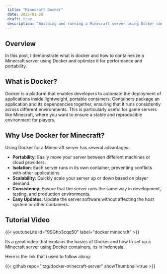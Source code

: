 ```yaml
---
 title: "Minecraft Docker"
 date: 2025-01-20
 draft: true
 description: "Building and running a Minecraft server using Docker containers."
---
```


## Overview

In this post, I demonstrate what is docker and how to containerize a Minecraft server using Docker and optimize it for performance and portability.

## What is Docker?

Docker is a platform that enables developers to automate the deployment of applications inside lightweight, portable containers. Containers package an application and its dependencies together, ensuring that it runs consistently across different environments. This is particularly useful for game servers like Minecraft, where you want to ensure a stable and reproducible environment for players.

## Why Use Docker for Minecraft?

Using Docker for a Minecraft server has several advantages:

- **Portability**: Easily move your server between different machines or cloud providers.
- **Isolation**: Each server runs in its own container, preventing conflicts with other applications.
- **Scalability**: Quickly scale your server up or down based on player demand.
- **Consistency**: Ensure that the server runs the same way in development, testing, and production environments.
- **Easy Updates**: Update the server software without affecting the host system or other containers.

## Tutorial Video

{{< youtubeLite id="9SGhp3cqq50" label="docker minecraft" >}}

Its a great video that explains the basics of Docker and how to set up a Minecraft server using Docker containers, its in Indonesia.

Here is the link that i used to follow along:

{{< github repo="itzg/docker-minecraft-server" showThumbnail=true >}}
